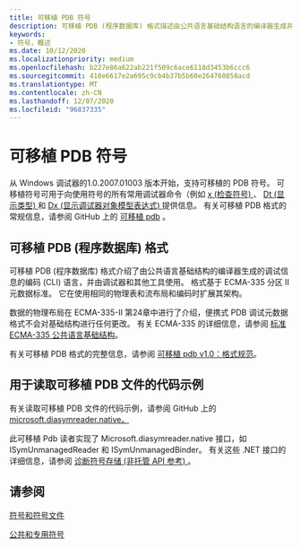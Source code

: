 ```yaml
---
title: 可移植 PDB 符号
description: 可移植 PDB (程序数据库) 格式描述由公共语言基础结构语言的编译器生成并由调试器使用的调试信息的编码。
keywords:
- 符号，概述
ms.date: 10/12/2020
ms.localizationpriority: medium
ms.openlocfilehash: b227e86a622ab221f509c6ace6118d3453b6ccc6
ms.sourcegitcommit: 418e6617e2a695c9cb4b37b5b60e264760858acd
ms.translationtype: MT
ms.contentlocale: zh-CN
ms.lasthandoff: 12/07/2020
ms.locfileid: "96837335"
---
```

# <a name="portable-pdb-symbols"></a>可移植 PDB 符号

从 Windows 调试器的1.0.2007.01003 版本开始，支持可移植的 PDB 符号。 可移植符号可用于向使用符号的所有常用调试器命令（例如 [x (检查符号) ](x--examine-symbols-.md)、 [Dt (显示类型) ](dt--display-type-.md) 和 [Dx (显示调试器对象模型表达式) ](dx--display-visualizer-variables-.md)提供信息。 有关可移植 PDB 格式的常规信息，请参阅 GitHub 上的 [可移植 pdb](https://github.com/dotnet/core/blob/master/Documentation/diagnostics/portable_pdb.md) 。

## <a name="the-portable-pdb-program-database-format"></a>可移植 PDB (程序数据库) 格式

可移植 PDB (程序数据库) 格式介绍了由公共语言基础结构的编译器生成的调试信息的编码 (CLI) 语言，并由调试器和其他工具使用。 格式基于 ECMA-335 分区 II 元数据标准。 它在使用相同的物理表和流布局和编码时扩展其架构。

数据的物理布局在 ECMA-335-II 第24章中进行了介绍，便携式 PDB 调试元数据格式不会对基础结构进行任何更改。 有关 ECMA-335 的详细信息，请参阅 [标准 ECMA-335 公共语言基础结构](https://www.ecma-international.org/publications/standards/Ecma-335.htm)。

有关可移植 PDB 格式的完整信息，请参阅 [可移植 pdb v1.0：格式规范](https://github.com/dotnet/corefx/blob/master/src/System.Reflection.Metadata/specs/PortablePdb-Metadata.md)。

## <a name="code-sample-to-read-portable-pdb-files"></a>用于读取可移植 PDB 文件的代码示例

有关读取可移植 PDB 文件的代码示例，请参阅 GitHub 上的[microsoft.diasymreader.native。](https://github.com/dotnet/symreader-portable)

此可移植 Pdb 读者实现了 Microsoft.diasymreader.native 接口，如 ISymUnmanagedReader 和 ISymUnmanagedBinder。 有关这些 .NET 接口的详细信息，请参阅 [诊断符号存储 (非托管 API 参考) ](/dotnet/framework/unmanaged-api/diagnostics/)。

## <a name="see-also"></a>请参阅

[符号和符号文件](symbols-and-symbol-files.md)

[公共和专用符号](public-and-private-symbols.md)
